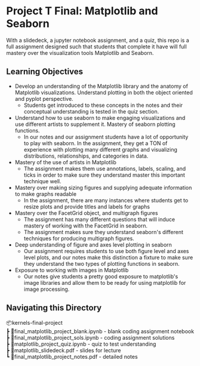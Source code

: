 # Project T Final: Matplotlib and Seaborn 
With a slidedeck, a jupyter notebook assignment, and a quiz, this repo is a full assignment designed such that students that complete it have will full mastery over the visualization tools Matplotlib and Seaborn.
## Learning Objectives
* Develop an understanding of the Matplotlib library and the anatomy of Matplotlib visualizations. Understand plotting in both the object oriented and pyplot perspective.
  * Students get introduced to these concepts in the notes and their conceptual understanding is tested in the quiz section.
* Understand how to use seaborn to make engaging visualizations and use different artists to supplement it. Mastery of seaborn plotting functions.
  * In our notes and our assignment students have a lot of opportunity to play with seaborn. In the assignment, they get a TON of experience with plotting many different graphs and visualizing distributions, relationships, and categories in data.
* Mastery of the use of artists in Matplotlib
  * The assignment makes them use annotations, labels, scaling, and ticks in order to make sure they understand master this important technique well.
* Mastery over making sizing figures and supplying adequate information to make graphs readable
  * In the assignment, there are many instances where students get to resize plots and provide titles and labels for graphs
* Mastery over the FacetGrid object, and multigraph figures
  * The assignment has many different questions that will induce mastery of working with the FacetGrid in seaborn.
  * The assignment makes sure they understand seaborn's different techniques for producing multigraph figures.
* Deep understanding of figure and axes level plotting in seaborn
  * Our assignment requires students to use both figure level and axes level plots, and our notes make this distinction a fixture to make sure they understand the two types of plotting functions in seaborn.
* Exposure to working with images in Matplotlib
  * Our notes give students a pretty good exposure to matplotlib's image libraries and allow them to be ready for using matplotlib for image processing.
## Navigating this Directory
📦kernels-final-project  
 ┣ 📜final_matplotlib_project_blank.ipynb - blank coding assignment notebook  
 ┣ 📜final_matplotlib_project_sols.ipynb - coding assignment solutions  
 ┣ 📜matplotlib_project_quiz.ipynb - quiz to test understanding   
 ┣ 📜matplotlib_slidedeck.pdf - slides for lecture  
 ┗ 📜final_matplotlib_project_notes.pdf - detailed notes  

